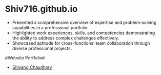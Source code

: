 # Shiv716.github.io
- Presented a comprehensive overview of expertise and problem-solving capabilities in a professional portfolio.
- Highlighted work experiences, skills, and competencies demonstrating the ability to address complex challenges effectively.
- Showcased aptitude for cross-functional team collaboration through diverse professional projects.

#Website Portfolio#
- [Shivang Chaudhary](https://shiv716.github.io/)
